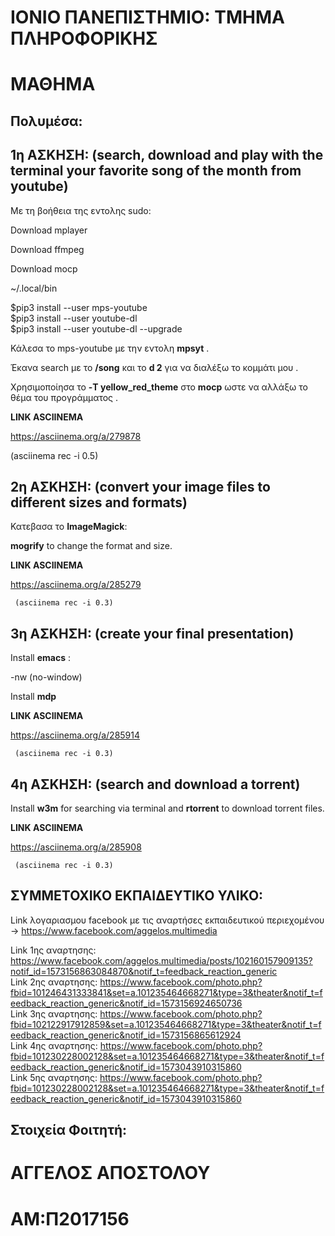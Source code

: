 # ΙΟΝΙΟ ΠΑΝΕΠΙΣΤΗΜΙΟ: ΤΜΗΜΑ ΠΛΗΡΟΦΟΡΙΚΗΣ 
# ΜΑΘΗΜΑ
## Πολυμέσα: 


## 1η ΑΣΚΗΣΗ:  (search, download and play with the terminal your favorite song of the month from youtube) 
 
 


Με τη βοήθεια της εντολης sudo: 
 
Download mplayer 

Download ffmpeg 

Download mocp 

~/.local/bin 

$pip3 install --user mps-youtube  
$pip3 install --user youtube-dl  
$pip3 install --user youtube-dl --upgrade  

Κάλεσα το mps-youtube με την εντολη **mpsyt** .

Έκανα search με το **/song** και το **d 2** για να διαλέξω το κομμάτι μου .  


Χρησιμοποίησα το **-T yellow_red_theme** στο **mocp** ωστε να αλλάξω το θέμα του προγράμματος .

**LINK ASCIINEMA**   

 https://asciinema.org/a/279878  
  
   (asciinema rec -i 0.5) 
 
  
 
   
 
   
   
   ## 2η ΑΣΚΗΣΗ:  (convert your image files to different sizes and formats)  
   
   Κατεβασα το **ImageMagick**: 
    
   **mogrify** to change the format and size. 
   
   
   
   **LINK ASCIINEMA** 
   
   https://asciinema.org/a/285279 
   
     (asciinema rec -i 0.3)
     
   ## 3η ΑΣΚΗΣΗ: (create your final presentation) 
   
   Install **emacs** : 
   
   -nw (no-window) 
   
   Install **mdp** 
   
   **LINK ASCIINEMA** 
   
   https://asciinema.org/a/285914 
   
     (asciinema rec -i 0.3) 
     
   
   ## 4η ΑΣΚΗΣΗ: (search and download a torrent) 
   
   Install **w3m** for searching via terminal and  **rtorrent** to download torrent files. 
   
   **LINK ASCIINEMA** 
   
   https://asciinema.org/a/285908 
    
     (asciinema rec -i 0.3) 
     
     
   
   
   
  
  
  





## ΣYMMETOXIKO EKΠΑΙΔΕΥΤΙΚΟ ΥΛΙΚΟ:


Link λογαριασμου facebook με τις αναρτήσες εκπαιδευτικού περιεχομένου -> https://www.facebook.com/aggelos.multimedia  

Link 1ης αναρτησης: https://www.facebook.com/aggelos.multimedia/posts/102160157909135?notif_id=1573156863084870&notif_t=feedback_reaction_generic  
Link 2ης αναρτησης: https://www.facebook.com/photo.php?fbid=101246431333841&set=a.101235464668271&type=3&theater&notif_t=feedback_reaction_generic&notif_id=1573156924650736  
Link 3ης αναρτησης: https://www.facebook.com/photo.php?fbid=102122917912859&set=a.101235464668271&type=3&theater&notif_t=feedback_reaction_generic&notif_id=1573156865612924  
Link 4ης αναρτησης: https://www.facebook.com/photo.php?fbid=101230228002128&set=a.101235464668271&type=3&theater&notif_t=feedback_reaction_generic&notif_id=1573043910315860  
Link 5ης αναρτησης: https://www.facebook.com/photo.php?fbid=101230228002128&set=a.101235464668271&type=3&theater&notif_t=feedback_reaction_generic&notif_id=1573043910315860

    
    
## Στοιχεία Φοιτητή: 

# ΑΓΓΕΛΟΣ ΑΠΟΣΤΟΛΟΥ  
# ΑM:Π2017156  
